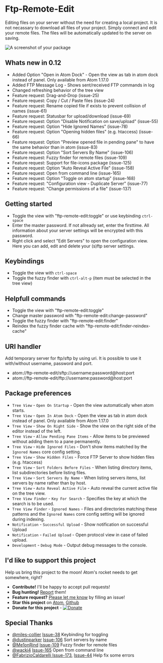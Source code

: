 # Ftp-Remote-Edit

Editing files on your server without the need for creating a local project. It is not necassary to download all files of your project.
Simply connect and edit your remote files. The files will be automatically updated to the server on saving.

![A screenshot of your package](https://raw.githubusercontent.com/h3imdall/ftp-remote-edit/master/screenshot.png)

## Whats new in 0.12

- Added Option "Open in Atom Dock" - Open the view as tab in atom dock instead of panel. Only available from Atom 1.17.0
- Added FTP Message Log - Shows sent/received FTP commands in log
- Changed refreshing behavior of the tree view
- Feature request: Drag-and-Drop (issue-25)
- Feature request: Copy / Cut / Paste files (issue-24)
- Feature request: Rename copied file if exists to prevent collision of names (issue-61)
- Feature request: Statusbar for upload/download (issue-69)
- Feature request: Option "Disable Notification on save/upload" (issue-55)
- Feature request: Option "Hide Ignored Names" (issue-78)
- Feature request: Option "Opening hidden files" (e.g. htaccess) (issue-66)
- Feature request: Option "Preview opened file in pending pane" to have the same behavior than in atom (issue-83)
- Feature request: Option "Sort Servers By Name" (issue-106)
- Feature request: Fuzzy finder for remote files (issue-109)
- Feature request: Support for file-icons package (issue-125)
- Feature request: Option "Auto Reveal Active File" (issue-158)
- Feature request: Open from command line (issue-165)
- Feature request: Option "Toggle on atom startup" (issue-168)
- Feature request: "Configuration view - Duplicate Server" (issue-77)
- Feature request: "Change permissions of a file" (issue-137)

## Getting started

- Toggle the view with "ftp-remote-edit:toggle" or use keybinding `ctrl-space`
- Enter the master password. If not allready set, enter the firsttime. All information about your server settings will be encrypted with this password.
- Right click and select "Edit Servers" to open the configuration view. Here you can add, edit and delete your (s)ftp server settings.

## Keybindings

- Toggle the view with `ctrl-space`
- Toggle the fuzzy finder with `ctrl-alt-p` (item must be selected in the tree view)

## Helpfull commands
- Toggle the view with "ftp-remote-edit:toggle"
- Change master password with "ftp-remote-edit:change-password"
- Toggle the fuzzy finder with "ftp-remote-edit:finder"
- Reindex the fuzzy finder cache with "ftp-remote-edit:finder-reindex-cache"

## URI handler
Add temporary server for ftp/sftp by using uri. It is possible to use it with/without username, password and port.
- atom://ftp-remote-edit/sftp://username:password@host:port
- atom://ftp-remote-edit/ftp://username:password@host:port

## Package preferences

- `Tree View` - `Open On Startup` - Open the view automatically when atom starts.
- `Tree View` - `Open In Atom Dock` - Open the view as tab in atom dock instead of panel. Only available from Atom 1.17.0
- `Tree View` - `Show On Right Side` - Show the view on the right side of the editor instead of the left.
- `Tree View` - `Allow Pending Pane Items` - Allow items to be previewed without adding them to a pane permanently.
- `Tree View` - `Hide Ignored Files` - Don't show items matched by the `Ignored Names` core config setting.
- `Tree View` - `Show Hidden Files` - Force FTP Server to show hidden files (e.g. htaccess)
- `Tree View` - `Sort Folders Before Files` - When listing directory items, list subdirectories before listing files.
- `Tree View` - `Sort Servers By Name` - When listing servers items, list servers by name rather than by host.
- `Tree View` - `Auto Reveal Active File` - Auto reveal the current active file on the tree view.
- `Tree View Finder` - `Key For Search` - Specifies the key at which the search is to be used.
- `Tree View Finder` - `Ignored Names` - Files and directories matching these patterns and the `Ignored Names` core config setting will be ignored during indexing.
- `Notification` - `Successful Upload` - Show notification on successful Upload
- `Notification` - `Failed Upload` - Open protocol view in case of failed upload.
- `Development` - `Debug Mode` - Output debug messages to the console.

## I'd like to support this project

Help us bring this project to the moon! Atom's rocket needs to get somewhere, right?

- **Contribute!** I'll be happy to accept pull requests!
- **Bug hunting!** [Report](https://github.com/h3imdall/ftp-remote-edit/issues) them!
- **Feature request?** [Please let me know](https://github.com/h3imdall/ftp-remote-edit/issues) by filling an issue!
- **Star this project** on [Atom](https://atom.io/packages/ftp-remote-edit), [Github](https://github.com/h3imdall/ftp-remote-edit)
- **Donate for this project** - [![Donate](https://img.shields.io/badge/paypal-donate-yellow.svg)](https://www.paypal.com/cgi-bin/webscr?cmd=_s-xclick&hosted_button_id=KAMKHBBJH7KB2)

## Special Thanks

- [@miles-collier](https://github.com/miles-collier) [Issue-38](https://github.com/h3imdall/ftp-remote-edit/pull/38) Keybinding for toggling
- [@dustinparker](https://github.com/dustinparker) [Issue-106](https://github.com/h3imdall/ftp-remote-edit/pull/112) Sort servers by name
- [@Me1onRind](https://github.com/Me1onRind)
[Issue-109](https://github.com/h3imdall/ftp-remote-edit/pull/124) Fuzzy finder for remote files
- [@wacki4](https://github.com/wacki4)
[Issue-165](https://github.com/h3imdall/ftp-remote-edit/pull/169) Open from command line
- [@FabrizioCaldarelli ](https://github.com/FabrizioCaldarelli)
[Issue-173](https://github.com/h3imdall/ftp-remote-edit/pull/178),  [Issue-44](https://github.com/h3imdall/ftp-remote-edit/pull/174) Help fix some errors

